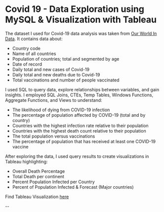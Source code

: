 # Covid 19 - Data Exploration using MySQL & Visualization with Tableau

The dataset I used for Covid-19 data analysis was taken from [Our World In Data](https://ourworldindata.org/explorers/coronavirus-data-explorer?zoomToSelection=true&time=2020-03-01..latest&country=USA~GBR~CAN~DEU~ITA~IND&region=World&pickerMetric=location&pickerSort=asc&Interval=7-day+rolling+average&Relative+to+Population=true&Metric=Confirmed+cases&Color+by+test+positivity=false). It contains data about:

- Country code
- Name of all countries
- Population of countries; total and segmented by age
- Date of record
- Daily total and new cases of Covid-19
- Daily total and new deaths due to Covid-19
- Total vaccinations and number of people vaccinated

I used SQL to query data, explore relationships between variables, and gain insights. I employed SQL Joins, CTEs, Temp Tables, Windows Functions, Aggregate Functions, and Views to understand:

- The likelihood of dying from COVID-19 infection
- The percentage of population affected by COVID-19 (total and by country)
- Countries with the highest infection rate relative to their population
- Countries with the highest death count relative to their population
- The total population versus vaccinations
- The percentage of population that has received at least one COVID-19 vaccine

After exploring the data, I used query results to create visualizations in Tableau highlighting:
- Overall Death Percentage
- Total Death per continent
- Percent Population Infected per Country
- Percent of Population Infected & Forecast (Major countries)

Find Tableau Visualization [here](https://public.tableau.com/app/profile/taha.elangovan/viz/Covid19DataBasicVisuals/Dashboard1)


--


